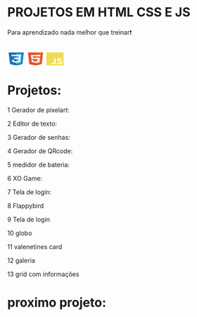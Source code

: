 # PROJETOS EM HTML CSS E JS 

Para aprendizado nada melhor que treinar❗️

<div style="display: inline_block"><br>
    <img align="center" alt="" height="30" width="40" src="https://raw.githubusercontent.com/devicons/devicon/master/icons/css3/css3-original.svg">
    <img align="center" alt="" height="30" width="40" src="https://raw.githubusercontent.com/devicons/devicon/master/icons/html5/html5-original.svg">
  <img align="center" alt="" height="30" width="40" src="https://raw.githubusercontent.com/devicons/devicon/master/icons/javascript/javascript-plain.svg">
</div>


# Projetos:



1 Gerador de pixelart:

2 Editor de texto:

3 Gerador de senhas:

4 Gerador de QRcode:

5 medidor de bateria:

6 XO Game:

7 Tela de login:

8 Flappybird

9 Tela de login

10 globo

11 valenetines card

12 galeria 

13 grid com informações 

# proximo projeto:


